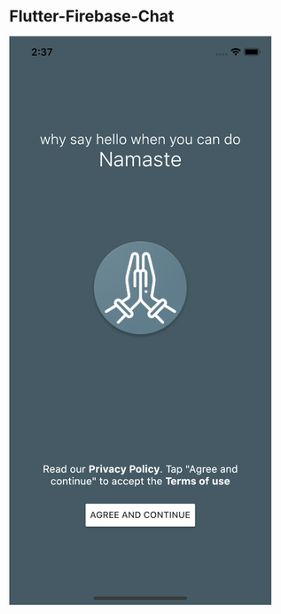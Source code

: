 # Flutter-Firebase-Chat

![Splash Screenshot](https://github.com/SanjuRajpal/Flutter-Firebase-Chat/blob/main/Images/1.png)
